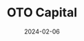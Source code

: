 ---  
layout: startup_page  
title: "OTO Capital"  
id: "otocapital.in"  
permalink: "/otocapitalotocapital.in02062024/"  
website: "https://www.otocapital.in/"  
funding_round: ""  
funding_amount: "$10M"  
investors: "GMO Venture Partners, Turbostart, KL Rahul, Prime Venture Partners, Matrix Partners, 9Unicorns"  
about: "OTO Capital is an online platform facilitating the comparison, test drive, and purchase of two-wheelers online, also providing financing options. It partners with major two-wheeler brands and has sold nearly 75,000 vehicles through its platform, disbursing ₹550 crore in loans."  
markets: "E-commerce, Fintech, Automotive, Finance, Financial Services, Lending"  
hq: "Mumbai, Maharashtra, India"  
founded_year: "2018"  
linkedin: "https://in.linkedin.com/company/oto-india"  
twitter: "https://twitter.com/otocapital"  
instagram: ""  
facebook: "https://www.facebook.com/OTOCapitalIndia"  
crunchbase: "https://www.crunchbase.com/organization/oto-capital"  
pitchbook: ""  

date_display: "06-Feb-2024"  
date: "2024-02-06"

# SEO Optimization  
meta_title: "OTO Capital -  Funding ($10M)"  
meta_description: "OTO Capital, OTO Capital is an online platform facilitating the comparison, test drive, and purchase of two-wheelers online, also providing financing options. It p..."  
meta_keywords: "OTO Capital, E-commerce, Fintech, Automotive, Finance, Financial Services, Lending,  funding"  
canonical_url: "https://startup.projectstartups.com/otocapitalotocapital.in02062024/"  
---